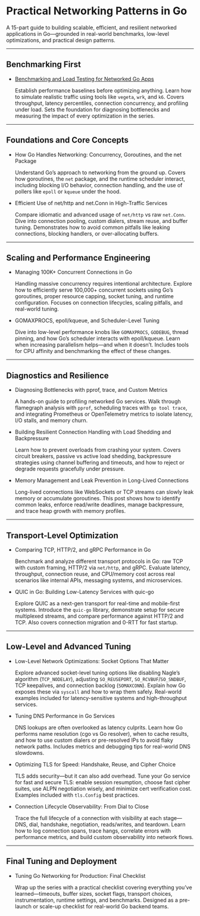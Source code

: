 # Practical Networking Patterns in Go

A 15-part guide to building scalable, efficient, and resilient networked applications in Go—grounded in real-world benchmarks, low-level optimizations, and practical design patterns.

---

## Benchmarking First

- [Benchmarking and Load Testing for Networked Go Apps](bench-and-load.md)

	Establish performance baselines before optimizing anything. Learn how to simulate realistic traffic using tools like `vegeta`, `wrk`, and `k6`. Covers throughput, latency percentiles, connection concurrency, and profiling under load. Sets the foundation for diagnosing bottlenecks and measuring the impact of every optimization in the series.

---

## Foundations and Core Concepts

- How Go Handles Networking: Concurrency, Goroutines, and the net Package

	Understand Go’s approach to networking from the ground up. Covers how goroutines, the `net` package, and the runtime scheduler interact, including blocking I/O behavior, connection handling, and the use of pollers like `epoll` or `kqueue` under the hood.

- Efficient Use of net/http and net.Conn in High-Traffic Services

	Compare idiomatic and advanced usage of `net/http` vs raw `net.Conn`. Dive into connection pooling, custom dialers, stream reuse, and buffer tuning. Demonstrates how to avoid common pitfalls like leaking connections, blocking handlers, or over-allocating buffers.

---

## Scaling and Performance Engineering

- Managing 100K+ Concurrent Connections in Go

	Handling massive concurrency requires intentional architecture. Explore how to efficiently serve 100,000+ concurrent sockets using Go’s goroutines, proper resource capping, socket tuning, and runtime configuration. Focuses on connection lifecycles, scaling pitfalls, and real-world tuning.

- GOMAXPROCS, epoll/kqueue, and Scheduler-Level Tuning

	Dive into low-level performance knobs like `GOMAXPROCS`, `GODEBUG`, thread pinning, and how Go’s scheduler interacts with epoll/kqueue. Learn when increasing parallelism helps—and when it doesn’t. Includes tools for CPU affinity and benchmarking the effect of these changes.

---

## Diagnostics and Resilience

- Diagnosing Bottlenecks with pprof, trace, and Custom Metrics

	A hands-on guide to profiling networked Go services. Walk through flamegraph analysis with `pprof`, scheduling traces with `go tool trace`, and integrating Prometheus or OpenTelemetry metrics to isolate latency, I/O stalls, and memory churn.

- Building Resilient Connection Handling with Load Shedding and Backpressure

	Learn how to prevent overloads from crashing your system. Covers circuit breakers, passive vs active load shedding, backpressure strategies using channel buffering and timeouts, and how to reject or degrade requests gracefully under pressure.

- Memory Management and Leak Prevention in Long-Lived Connections

	Long-lived connections like WebSockets or TCP streams can slowly leak memory or accumulate goroutines. This post shows how to identify common leaks, enforce read/write deadlines, manage backpressure, and trace heap growth with memory profiles.

---

## Transport-Level Optimization

- Comparing TCP, HTTP/2, and gRPC Performance in Go

	Benchmark and analyze different transport protocols in Go: raw TCP with custom framing, HTTP/2 via `net/http`, and gRPC. Evaluate latency, throughput, connection reuse, and CPU/memory cost across real scenarios like internal APIs, messaging systems, and microservices.

- QUIC in Go: Building Low-Latency Services with quic-go

	Explore QUIC as a next-gen transport for real-time and mobile-first systems. Introduce the `quic-go` library, demonstrate setup for secure multiplexed streams, and compare performance against HTTP/2 and TCP. Also covers connection migration and 0-RTT for fast startup.

---

## Low-Level and Advanced Tuning

- Low-Level Network Optimizations: Socket Options That Matter

	Explore advanced socket-level tuning options like disabling Nagle’s algorithm (`TCP_NODELAY`), adjusting `SO_REUSEPORT`, `SO_RCVBUF`/`SO_SNDBUF`, TCP keepalives, and connection backlog (`SOMAXCONN`). Explain how Go exposes these via `syscall` and how to wrap them safely. Real-world examples included for latency-sensitive systems and high-throughput services.

- Tuning DNS Performance in Go Services

	DNS lookups are often overlooked as latency culprits. Learn how Go performs name resolution (cgo vs Go resolver), when to cache results, and how to use custom dialers or pre-resolved IPs to avoid flaky network paths. Includes metrics and debugging tips for real-world DNS slowdowns.

- Optimizing TLS for Speed: Handshake, Reuse, and Cipher Choice

	TLS adds security—but it can also add overhead. Tune your Go service for fast and secure TLS: enable session resumption, choose fast cipher suites, use ALPN negotiation wisely, and minimize cert verification cost. Examples included with `tls.Config` best practices.

- Connection Lifecycle Observability: From Dial to Close

	Trace the full lifecycle of a connection with visibility at each stage—DNS, dial, handshake, negotiation, reads/writes, and teardown. Learn how to log connection spans, trace hangs, correlate errors with performance metrics, and build custom observability into network flows.

---

## Final Tuning and Deployment

- Tuning Go Networking for Production: Final Checklist

	Wrap up the series with a practical checklist covering everything you’ve learned—timeouts, buffer sizes, socket flags, transport choices, instrumentation, runtime settings, and benchmarks. Designed as a pre-launch or scale-up checklist for real-world Go backend teams.
